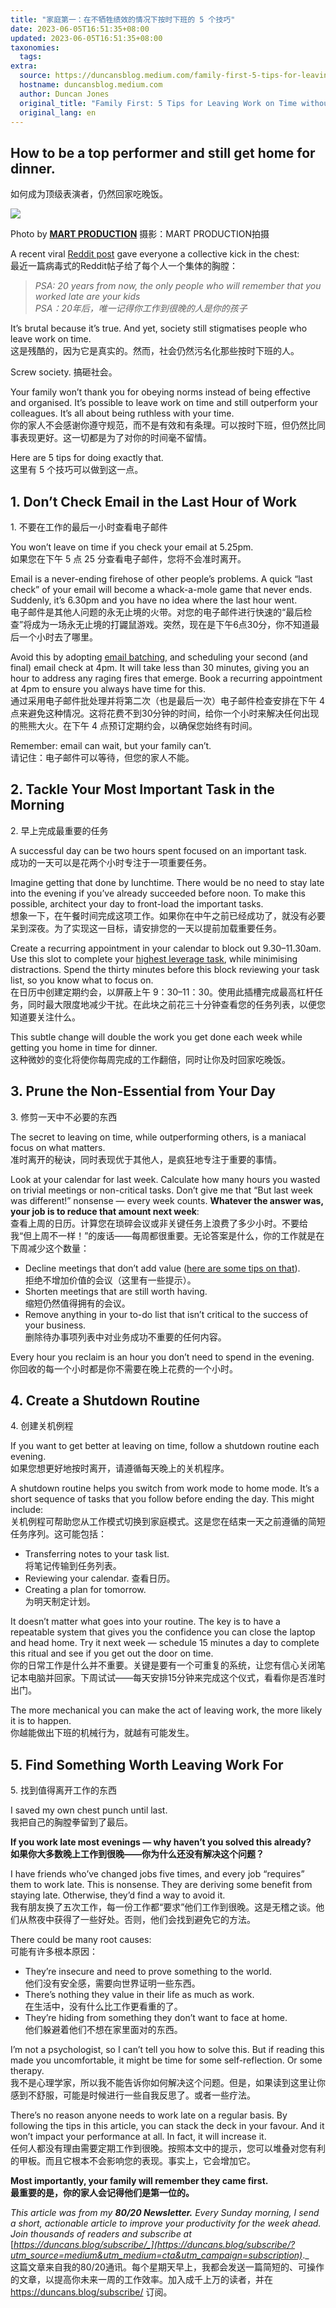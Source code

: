 ```yaml
---
title: "家庭第一：在不牺牲绩效的情况下按时下班的 5 个技巧"
date: 2023-06-05T16:51:35+08:00
updated: 2023-06-05T16:51:35+08:00
taxonomies:
  tags: 
extra:
  source: https://duncansblog.medium.com/family-first-5-tips-for-leaving-work-on-time-without-sacrificing-performance-f2e93f76a7fe
  hostname: duncansblog.medium.com
  author: Duncan Jones
  original_title: "Family First: 5 Tips for Leaving Work on Time without Sacrificing Performance"
  original_lang: en
---
```


## How to be a top performer and still get home for dinner.  
如何成为顶级表演者，仍然回家吃晚饭。


![][fig2]

Photo by [**MART PRODUCTION**](https://www.pexels.com/photo/a-woman-fall-asleep-on-a-desk-7606069/) 摄影：MART PRODUCTION拍摄

A recent viral [Reddit post](https://www.reddit.com/r/antiwork/comments/12uz90c/psa_20_years_from_now_the_only_people_who_will/) gave everyone a collective kick in the chest:  
最近一篇病毒式的Reddit帖子给了每个人一个集体的胸膛：

> _PSA: 20 years from now, the only people who will remember that you worked late are your kids  
> PSA：20年后，唯一记得你工作到很晚的人是你的孩子_

It’s brutal because it’s true. And yet, society still stigmatises people who leave work on time.  
这是残酷的，因为它是真实的。然而，社会仍然污名化那些按时下班的人。

Screw society. 搞砸社会。

Your family won’t thank you for obeying norms instead of being effective and organised. It’s possible to leave work on time and still outperform your colleagues. It’s all about being ruthless with your time.  
你的家人不会感谢你遵守规范，而不是有效和有条理。可以按时下班，但仍然比同事表现更好。这一切都是为了对你的时间毫不留情。

Here are 5 tips for doing exactly that.  
这里有 5 个技巧可以做到这一点。

## 1\. Don’t Check Email in the Last Hour of Work  
1\. 不要在工作的最后一小时查看电子邮件

You won’t leave on time if you check your email at 5.25pm.  
如果您在下午 5 点 25 分查看电子邮件，您将不会准时离开。

Email is a never-ending firehose of other people’s problems. A quick “last check” of your email will become a whack-a-mole game that never ends. Suddenly, it’s 6.30pm and you have no idea where the last hour went.  
电子邮件是其他人问题的永无止境的火带。对您的电子邮件进行快速的“最后检查”将成为一场永无止境的打鼹鼠游戏。突然，现在是下午6点30分，你不知道最后一个小时去了哪里。

Avoid this by adopting [email batching](https://duncans.blog/email-batching/), and scheduling your second (and final) email check at 4pm. It will take less than 30 minutes, giving you an hour to address any raging fires that emerge. Book a recurring appointment at 4pm to ensure you always have time for this.  
通过采用电子邮件批处理并将第二次（也是最后一次）电子邮件检查安排在下午 4 点来避免这种情况。这将花费不到30分钟的时间，给你一个小时来解决任何出现的熊熊大火。在下午 4 点预订定期约会，以确保您始终有时间。

Remember: email can wait, but your family can’t.  
请记住：电子邮件可以等待，但您的家人不能。

## 2\. Tackle Your Most Important Task in the Morning  
2\. 早上完成最重要的任务

A successful day can be two hours spent focused on an important task.  
成功的一天可以是花两个小时专注于一项重要任务。

Imagine getting that done by lunchtime. There would be no need to stay late into the evening if you’ve already succeeded before noon. To make this possible, architect your day to front-load the important tasks.  
想象一下，在午餐时间完成这项工作。如果你在中午之前已经成功了，就没有必要呆到深夜。为了实现这一目标，请安排您的一天以提前加载重要任务。

Create a recurring appointment in your calendar to block out 9.30–11.30am. Use this slot to complete your [highest leverage task](https://twitter.com/MrDuncanJones/status/1661096954518970383?s=20), while minimising distractions. Spend the thirty minutes before this block reviewing your task list, so you know what to focus on.  
在日历中创建定期约会，以屏蔽上午 9：30–11：30。使用此插槽完成最高杠杆任务，同时最大限度地减少干扰。在此块之前花三十分钟查看您的任务列表，以便您知道要关注什么。

This subtle change will double the work you get done each week while getting you home in time for dinner.  
这种微妙的变化将使你每周完成的工作翻倍，同时让你及时回家吃晚饭。

## 3\. Prune the Non-Essential from Your Day  
3\. 修剪一天中不必要的东西

The secret to leaving on time, while outperforming others, is a maniacal focus on what matters.  
准时离开的秘诀，同时表现优于其他人，是疯狂地专注于重要的事情。

Look at your calendar for last week. Calculate how many hours you wasted on trivial meetings or non-critical tasks. Don’t give me that “But last week was different!” nonsense — every week counts. **Whatever the answer was, your job is to reduce that amount next week**:  
查看上周的日历。计算您在琐碎会议或非关键任务上浪费了多少小时。不要给我“但上周不一样！”的废话——每周都很重要。无论答案是什么，你的工作就是在下周减少这个数量：

-   Decline meetings that don’t add value ([here are some tips on that](https://duncans.blog/decline-a-meeting/)).  
    拒绝不增加价值的会议（这里有一些提示）。
-   Shorten meetings that are still worth having.  
    缩短仍然值得拥有的会议。
-   Remove anything in your to-do list that isn’t critical to the success of your business.  
    删除待办事项列表中对业务成功不重要的任何内容。

Every hour you reclaim is an hour you don’t need to spend in the evening.  
你回收的每一个小时都是你不需要在晚上花费的一个小时。

## 4\. Create a Shutdown Routine  
4\. 创建关机例程

If you want to get better at leaving on time, follow a shutdown routine each evening.  
如果您想更好地按时离开，请遵循每天晚上的关机程序。

A shutdown routine helps you switch from work mode to home mode. It’s a short sequence of tasks that you follow before ending the day. This might include:  
关机例程可帮助您从工作模式切换到家庭模式。这是您在结束一天之前遵循的简短任务序列。这可能包括：

-   Transferring notes to your task list.  
    将笔记传输到任务列表。
-   Reviewing your calendar. 查看日历。
-   Creating a plan for tomorrow.  
    为明天制定计划。

It doesn’t matter what goes into your routine. The key is to have a repeatable system that gives you the confidence you can close the laptop and head home. Try it next week — schedule 15 minutes a day to complete this ritual and see if you get out the door on time.  
你的日常工作是什么并不重要。关键是要有一个可重复的系统，让您有信心关闭笔记本电脑并回家。下周试试——每天安排15分钟来完成这个仪式，看看你是否准时出门。

The more mechanical you can make the act of leaving work, the more likely it is to happen.  
你越能做出下班的机械行为，就越有可能发生。

## 5\. Find Something Worth Leaving Work For  
5\. 找到值得离开工作的东西

I saved my own chest punch until last.  
我把自己的胸膛拳留到了最后。

**If you work late most evenings — why haven’t you solved this already?  
如果你大多数晚上工作到很晚——你为什么还没有解决这个问题？**

I have friends who’ve changed jobs five times, and every job “requires” them to work late. This is nonsense. They are deriving some benefit from staying late. Otherwise, they’d find a way to avoid it.  
我有朋友换了五次工作，每一份工作都“要求”他们工作到很晚。这是无稽之谈。他们从熬夜中获得了一些好处。否则，他们会找到避免它的方法。

There could be many root causes:  
可能有许多根本原因：

-   They’re insecure and need to prove something to the world.  
    他们没有安全感，需要向世界证明一些东西。
-   There’s nothing they value in their life as much as work.  
    在生活中，没有什么比工作更看重的了。
-   They’re hiding from something they don’t want to face at home.  
    他们躲避着他们不想在家里面对的东西。

I’m not a psychologist, so I can’t tell you how to solve this. But if reading this made you uncomfortable, it might be time for some self-reflection. Or some therapy.  
我不是心理学家，所以我不能告诉你如何解决这个问题。但是，如果读到这里让你感到不舒服，可能是时候进行一些自我反思了。或者一些疗法。

There’s no reason anyone needs to work late on a regular basis. By following the tips in this article, you can stack the deck in your favour. And it won’t impact your performance at all. In fact, it will increase it.  
任何人都没有理由需要定期工作到很晚。按照本文中的提示，您可以堆叠对您有利的甲板。而且它根本不会影响您的表现。事实上，它会增加它。

**Most importantly, your family will remember they came first.  
最重要的是，你的家人会记得他们是第一位的。**

_This article was from my_ **_80/20 Newsletter._** _Every Sunday morning, I send a short, actionable article to improve your productivity for the week ahead. Join thousands of readers and subscribe at_ [_https://duncans.blog/subscribe/_](https://duncans.blog/subscribe/?utm_source=medium&utm_medium=cta&utm_campaign=subscription)_._  
这篇文章来自我的80/20通讯。每个星期天早上，我都会发送一篇简短的、可操作的文章，以提高你未来一周的工作效率。加入成千上万的读者，并在 https://duncans.blog/subscribe/ 订阅。

[fig1]: 1f2BH2QCHgTJVlj4AnS5KzA@2x.jpeg
[fig2]: 06s4lgOz7WyNe8BCT.jpg
